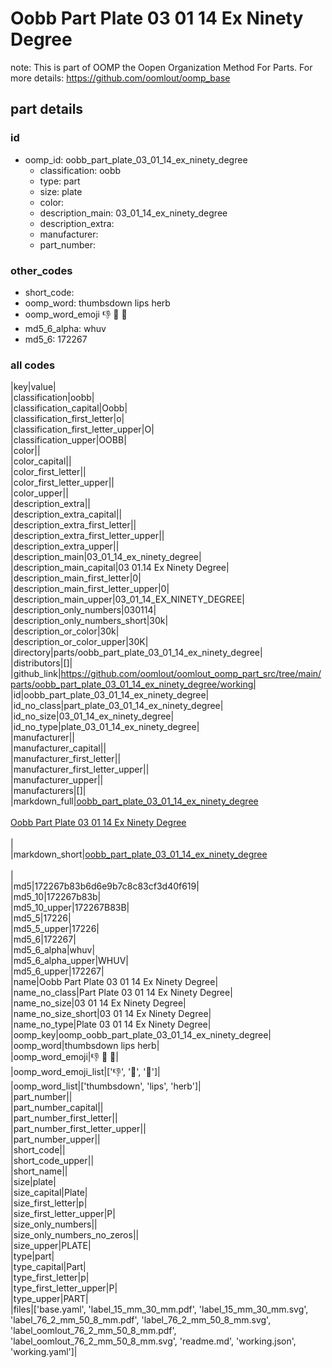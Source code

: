 # Oobb Part Plate 03 01 14 Ex Ninety Degree  

note: This is part of OOMP the Oopen Organization Method For Parts. For more details: https://github.com/oomlout/oomp_base

##  part details





### id
* oomp_id: oobb_part_plate_03_01_14_ex_ninety_degree
  * classification: oobb
  * type: part
  * size: plate
  * color: 
  * description_main: 03_01_14_ex_ninety_degree
  * description_extra: 
  * manufacturer: 
  * part_number: 

### other_codes
* short_code: 
* oomp_word: thumbsdown lips herb
* oomp_word_emoji :thumbsdown: :lips: :herb:
* md5_6_alpha: whuv
* md5_6: 172267

### all codes 
|key|value|  
|classification|oobb|  
|classification_capital|Oobb|  
|classification_first_letter|o|  
|classification_first_letter_upper|O|  
|classification_upper|OOBB|  
|color||  
|color_capital||  
|color_first_letter||  
|color_first_letter_upper||  
|color_upper||  
|description_extra||  
|description_extra_capital||  
|description_extra_first_letter||  
|description_extra_first_letter_upper||  
|description_extra_upper||  
|description_main|03_01_14_ex_ninety_degree|  
|description_main_capital|03 01.14 Ex Ninety Degree|  
|description_main_first_letter|0|  
|description_main_first_letter_upper|0|  
|description_main_upper|03_01_14_EX_NINETY_DEGREE|  
|description_only_numbers|030114|  
|description_only_numbers_short|30k|  
|description_or_color|30k|  
|description_or_color_upper|30K|  
|directory|parts/oobb_part_plate_03_01_14_ex_ninety_degree|  
|distributors|[]|  
|github_link|https://github.com/oomlout/oomlout_oomp_part_src/tree/main/parts/oobb_part_plate_03_01_14_ex_ninety_degree/working|  
|id|oobb_part_plate_03_01_14_ex_ninety_degree|  
|id_no_class|part_plate_03_01_14_ex_ninety_degree|  
|id_no_size|03_01_14_ex_ninety_degree|  
|id_no_type|plate_03_01_14_ex_ninety_degree|  
|manufacturer||  
|manufacturer_capital||  
|manufacturer_first_letter||  
|manufacturer_first_letter_upper||  
|manufacturer_upper||  
|manufacturers|[]|  
|markdown_full|[oobb_part_plate_03_01_14_ex_ninety_degree](https://github.com/oomlout/oomlout_oomp_part_src/tree/main/parts/oobb_part_plate_03_01_14_ex_ninety_degree/working)<br>[](https://github.com/oomlout/oomlout_oomp_part_src/tree/main/parts/oobb_part_plate_03_01_14_ex_ninety_degree/working)<br>[Oobb Part Plate 03 01 14 Ex Ninety Degree](https://github.com/oomlout/oomlout_oomp_part_src/tree/main/parts/oobb_part_plate_03_01_14_ex_ninety_degree/working)<br><br>|  
|markdown_short|[oobb_part_plate_03_01_14_ex_ninety_degree](https://github.com/oomlout/oomlout_oomp_part_src/tree/main/parts/oobb_part_plate_03_01_14_ex_ninety_degree/working)<br><br>|  
|md5|172267b83b6d6e9b7c8c83cf3d40f619|  
|md5_10|172267b83b|  
|md5_10_upper|172267B83B|  
|md5_5|17226|  
|md5_5_upper|17226|  
|md5_6|172267|  
|md5_6_alpha|whuv|  
|md5_6_alpha_upper|WHUV|  
|md5_6_upper|172267|  
|name|Oobb Part Plate 03 01 14 Ex Ninety Degree|  
|name_no_class|Part Plate 03 01 14 Ex Ninety Degree|  
|name_no_size|03 01 14 Ex Ninety Degree|  
|name_no_size_short|03 01 14 Ex Ninety Degree|  
|name_no_type|Plate 03 01 14 Ex Ninety Degree|  
|oomp_key|oomp_oobb_part_plate_03_01_14_ex_ninety_degree|  
|oomp_word|thumbsdown lips herb|  
|oomp_word_emoji|:thumbsdown: :lips: :herb:|  
|oomp_word_emoji_list|[':thumbsdown:', ':lips:', ':herb:']|  
|oomp_word_list|['thumbsdown', 'lips', 'herb']|  
|part_number||  
|part_number_capital||  
|part_number_first_letter||  
|part_number_first_letter_upper||  
|part_number_upper||  
|short_code||  
|short_code_upper||  
|short_name||  
|size|plate|  
|size_capital|Plate|  
|size_first_letter|p|  
|size_first_letter_upper|P|  
|size_only_numbers||  
|size_only_numbers_no_zeros||  
|size_upper|PLATE|  
|type|part|  
|type_capital|Part|  
|type_first_letter|p|  
|type_first_letter_upper|P|  
|type_upper|PART|  
|files|['base.yaml', 'label_15_mm_30_mm.pdf', 'label_15_mm_30_mm.svg', 'label_76_2_mm_50_8_mm.pdf', 'label_76_2_mm_50_8_mm.svg', 'label_oomlout_76_2_mm_50_8_mm.pdf', 'label_oomlout_76_2_mm_50_8_mm.svg', 'readme.md', 'working.json', 'working.yaml']|  
